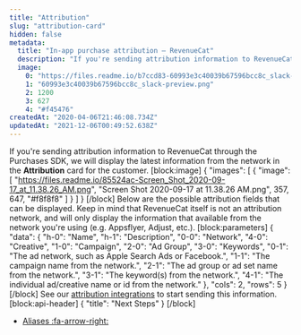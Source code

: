 ```yaml
---
title: "Attribution"
slug: "attribution-card"
hidden: false
metadata: 
  title: "In-app purchase attribution – RevenueCat"
  description: "If you're sending attribution information to RevenueCat through the Purchases SDK, we will display the latest information in the 'Attribution' card for the customer."
  image: 
    0: "https://files.readme.io/b7ccd83-60993e3c40039b67596bcc8c_slack-preview.png"
    1: "60993e3c40039b67596bcc8c_slack-preview.png"
    2: 1200
    3: 627
    4: "#f45476"
createdAt: "2020-04-06T21:46:08.734Z"
updatedAt: "2021-12-06T00:49:52.638Z"
---
```

If you're sending attribution information to RevenueCat through the Purchases SDK, we will display the latest information from the network in the **Attribution** card for the customer. 
[block:image]
{
  "images": [
    {
      "image": [
        "https://files.readme.io/85524ac-Screen_Shot_2020-09-17_at_11.38.26_AM.png",
        "Screen Shot 2020-09-17 at 11.38.26 AM.png",
        357,
        647,
        "#f8f8f8"
      ]
    }
  ]
}
[/block]
Below are the possible attribution fields that can be displayed. Keep in mind that RevenueCat itself is not an attribution network, and will only display the information that available from the network you're using (e.g. Appsflyer, Adjust, etc.).
[block:parameters]
{
  "data": {
    "h-0": "Name",
    "h-1": "Description",
    "0-0": "Network",
    "4-0": "Creative",
    "1-0": "Campaign",
    "2-0": "Ad Group",
    "3-0": "Keywords",
    "0-1": "The ad network, such as Apple Search Ads or Facebook.",
    "1-1": "The campaign name from the network.",
    "2-1": "The ad group or ad set name from the network.",
    "3-1": "The keyword(s) from the network.",
    "4-1": "The individual ad/creative name or id from the network."
  },
  "cols": 2,
  "rows": 5
}
[/block]
See our [attribution integrations](doc:attribution) to start sending this information.
[block:api-header]
{
  "title": "Next Steps"
}
[/block]
* [Aliases :fa-arrow-right:](doc:aliases-card)